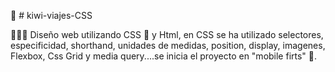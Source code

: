 🥝 # kiwi-viajes-CSS

👨🏽‍💻 Diseño web utilizando CSS 🎨 y Html, en CSS se ha utilizado selectores, especificidad, shorthand, unidades de medidas, position, display, imagenes, Flexbox, Css Grid y media query....se inicia el proyecto en "mobile firts" 📱.
